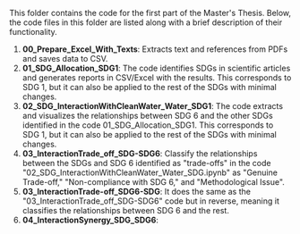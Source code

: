 This folder contains the code for the first part of the Master's Thesis. Below, the code files in this folder are listed along with a brief description of their functionality.
1. **00_Prepare_Excel_With_Texts**: Extracts text and references from PDFs and saves data to CSV.
2. **01_SDG_Allocation_SDG1**: The code identifies SDGs in scientific articles and generates reports in CSV/Excel with the results. This corresponds to SDG 1, but it can also be applied to the rest of the SDGs with minimal changes.
3. **02_SDG_InteractionWithCleanWater_Water_SDG1**: The code extracts and visualizes the relationships between SDG 6 and the other SDGs identified in the code 01_SDG_Allocation_SDG1. This corresponds to SDG 1, but it can also be applied to the rest of the SDGs with minimal changes.
4. **03_InteractionTrade_off_SDG-SDG6**: Classify the relationships between the SDGs and SDG 6 identified as "trade-offs" in the code "02_SDG_InteractionWithCleanWater_Water_SDG.ipynb" as "Genuine Trade-off," "Non-compliance with SDG 6," and "Methodological Issue".
5. **03_InteractionTrade-off_SDG6-SDG**: It does the same as the "03_InteractionTrade_off_SDG-SDG6" code but in reverse, meaning it classifies the relationships between SDG 6 and the rest.
6. **04_InteractionSynergy_SDG_SDG6**: 
